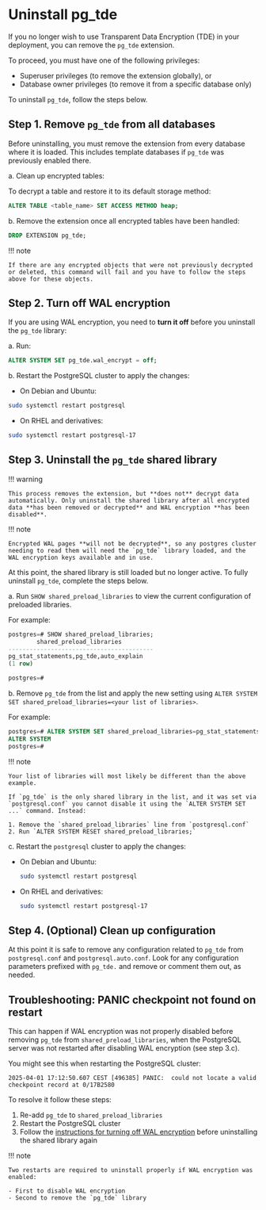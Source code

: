 # Uninstall pg_tde

If you no longer wish to use Transparent Data Encryption (TDE) in your deployment, you can remove the `pg_tde` extension.

To proceed, you must have one of the following privileges:

- Superuser privileges (to remove the extension globally), or
- Database owner privileges (to remove it from a specific database only)

To uninstall `pg_tde`, follow the steps below.

## Step 1. Remove `pg_tde` from all databases

Before uninstalling, you must remove the extension from every database where it is loaded. This includes template databases if `pg_tde` was previously enabled there.

a. Clean up encrypted tables:

To decrypt a table and restore it to its default storage method:

```sql
ALTER TABLE <table_name> SET ACCESS METHOD heap;
```

b. Remove the extension once all encrypted tables have been handled:

```sql
DROP EXTENSION pg_tde;
```

!!! note

    If there are any encrypted objects that were not previously decrypted or deleted, this command will fail and you have to follow the steps above for these objects.

## Step 2. Turn off WAL encryption

If you are using WAL encryption, you need to **turn it off** before you uninstall the `pg_tde` library:

a. Run:

```sql
ALTER SYSTEM SET pg_tde.wal_encrypt = off;
```

b. Restart the PostgreSQL cluster to apply the changes:

- On Debian and Ubuntu:

```sh
sudo systemctl restart postgresql
```

- On RHEL and derivatives:

```sh
sudo systemctl restart postgresql-17
```

## Step 3. Uninstall the `pg_tde` shared library

!!! warning

    This process removes the extension, but **does not** decrypt data automatically. Only uninstall the shared library after all encrypted data **has been removed or decrypted** and WAL encryption **has been disabled**.

!!! note

    Encrypted WAL pages **will not be decrypted**, so any postgres cluster needing to read them will need the `pg_tde` library loaded, and the WAL encryption keys available and in use.

At this point, the shared library is still loaded but no longer active. To fully uninstall `pg_tde`, complete the steps below.

a. Run `SHOW shared_preload_libraries` to view the current configuration of preloaded libraries.

For example:

```sql
postgres=# SHOW shared_preload_libraries;
        shared_preload_libraries
-----------------------------------------
pg_stat_statements,pg_tde,auto_explain
(1 row)

postgres=#
```

b. Remove `pg_tde` from the list and apply the new setting using `ALTER SYSTEM SET shared_preload_libraries=<your list of libraries>`.

For example:

```sql
postgres=# ALTER SYSTEM SET shared_preload_libraries=pg_stat_statements,auto_explain;
ALTER SYSTEM
postgres=#
```

!!! note

    Your list of libraries will most likely be different than the above example.
    
    If `pg_tde` is the only shared library in the list, and it was set via `postgresql.conf` you cannot disable it using the `ALTER SYSTEM SET ...` command. Instead:
    
    1. Remove the `shared_preload_libraries` line from `postgresql.conf`
    2. Run `ALTER SYSTEM RESET shared_preload_libraries;`

c. Restart the `postgresql` cluster to apply the changes:

- On Debian and Ubuntu:

    ```sh
    sudo systemctl restart postgresql
    ```

- On RHEL and derivatives:

    ```sh
    sudo systemctl restart postgresql-17
    ```

## Step 4. (Optional) Clean up configuration

At this point it is safe to remove any configuration related to `pg_tde` from `postgresql.conf` and `postgresql.auto.conf`. Look for any configuration parameters prefixed with `pg_tde.` and remove or comment them out, as needed.

## Troubleshooting: PANIC checkpoint not found on restart

This can happen if WAL encryption was not properly disabled before removing `pg_tde` from `shared_preload_libraries`, when the PostgreSQL server was not restarted after disabling WAL encryption (see step 3.c).

You might see this when restarting the PostgreSQL cluster:

```
2025-04-01 17:12:50.607 CEST [496385] PANIC:  could not locate a valid checkpoint record at 0/17B2580
```

To resolve it follow these steps:

1. Re-add `pg_tde` to `shared_preload_libraries`
2. Restart the PostgreSQL cluster
3. Follow the [instructions for turning off WAL encryption](#step-2-turn-off-wal-encryption) before uninstalling the shared library again

!!! note

    Two restarts are required to uninstall properly if WAL encryption was enabled:
    
    - First to disable WAL encryption
    - Second to remove the `pg_tde` library
